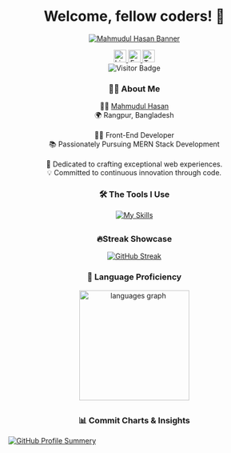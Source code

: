 <!-- Introduction -->
<h1 align="center">Welcome, fellow coders! 👋</h1>

<!-- Profile Image -->
<div align="center">

[![Mahmudul Hasan Banner](https://i.ibb.co/3rSLXGH/banner.png "Md. Mahmudul Hasan")](https://www.linkedin.com/in/mahmudulturan/)

</div>

<!-- Social Links -->
<div align="center">
  <a href="https://www.linkedin.com/in/mahmudulturan/" target="_blank">
    <img src="https://img.shields.io/static/v1?message=LinkedIn&logo=linkedin&label=&color=0077B5&logoColor=white&labelColor=&style=for-the-badge" height="25" alt="LinkedIn" />
  </a>
  <a href="https://www.facebook.com/dev.mahmudulhasan/" target="_blank">
    <img src="https://img.shields.io/static/v1?message=Facebook&logo=facebook&label=&color=1877F2&logoColor=white&labelColor=&style=for-the-badge" height="25" alt="Facebook" />
  </a>
  <a href="https://twitter.com/Mahmuduturan" target="_blank">
    <img src="https://img.shields.io/static/v1?message=Twitter&logo=twitter&label=&color=1DA1F2&logoColor=white&labelColor=&style=for-the-badge" height="25" alt="Twitter" />
  </a>

</div>

<!-- Visitor Badge -->
<div align="center">
  <img src="https://visitor-badge.laobi.icu/badge?page_id=mahmudulturan.mahmudulturan&right_color=darkred" alt="Visitor Badge" />
</div>

<!-- About Me Section -->
<h3 align="center">👩‍💻 About Me</h3>

<!-- About Me Description -->
<p align="center">👨‍💼 <a href="https://www.linkedin.com/in/mahmudulturan/" target="_blank">Mahmudul Hasan</a><br>🌍 Rangpur, Bangladesh<br><br>👨‍💻 Front-End Developer<br>📚 Passionately Pursuing MERN Stack Development<br><br>🚀 Dedicated to crafting exceptional web experiences.<br>💡 Committed to continuous innovation through code.</p>

<!-- Language and Tools Section -->
<h3 align="center">🛠 The Tools I Use</h3>

<!-- Language and Tools Icons -->
<div align="center">

  [![My Skills](https://skillicons.dev/icons?i=html,css,tailwind,bootstrap,js,react,vite,materialui,firebase,express,nodejs,mongodb,postman,figma,git)](https://skillicons.dev)

</div>

##
<!-- Language Stats and GitHub Activity -->

<div align="center">

<h3 align="center">🔥Streak Showcase</h3>

[![GitHub Streak](https://github-readme-streak-stats.herokuapp.com?user=mahmudulturan&theme=neon&hide_border=true&border_radius=10&card_width=503)](https://git.io/streak-stats)

</div>


<h3 align="center">🚀 Language Proficiency
</h3>
<div align="center">
  <img src="https://github-readme-stats.vercel.app/api/top-langs?username=mahmudulturan&locale=en&hide_title=false&layout=compact&card_width=320&langs_count=5&theme=bear&hide_border=true&order=2" height="220" alt="languages graph"  />
</div>


##
<h3 align="center">📊 Commit Charts & Insights
</h3>

[![GitHub Profile Summery](http://github-profile-summary-cards.vercel.app/api/cards/profile-details?username=mahmudulturan&theme=omni)](https://git.io/streak-stats)

</div>
